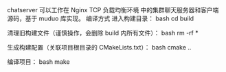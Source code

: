 chatserver
可以工作在 Nginx TCP 负载均衡环境 中的集群聊天服务器和客户端源码，基于 muduo 库实现。
编译方式
进入构建目录：
bash
cd build  

清理旧构建文件（谨慎操作，会删除 build 内所有文件）：
bash
rm -rf *  


生成构建配置（关联项目根目录的 CMakeLists.txt）：
bash
cmake ..  


编译项目：
bash
make
